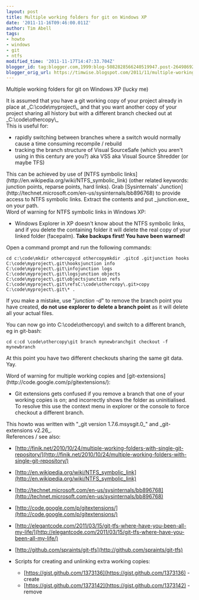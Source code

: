 ```yaml
---
layout: post
title: Multiple working folders for git on Windows XP
date: '2011-11-16T09:46:00.011Z'
author: Tim Abell
tags:
- howto
- windows
- git
- ntfs
modified_time: '2011-11-17T14:47:33.704Z'
blogger_id: tag:blogger.com,1999:blog-5082828566240519947.post-2649869241370803794
blogger_orig_url: https://timwise.blogspot.com/2011/11/multiple-working-folders-for-git-on.html
---
```


Multiple working folders for git on Windows XP (lucky me)

<div>

<div>

<div>It is assumed that you have a git working copy of your project already in place at _C:\code\myproject\_ and that you want another copy of your project sharing all history but with a different branch checked out at _C:\code\othercopy\_</div>

</div>

</div>

<div>This is useful for:</div>

<div>

*   rapidly switching between branches where a switch would normally cause a time consuming recompile / rebuild
*   tracking the branch structure of Visual SourceSafe (which you aren't using in this century are you?) aka VSS aka Visual Source Shredder (or maybe TFS)

</div>

<div>This can be achieved by use of [NTFS symbolic links](http://en.wikipedia.org/wiki/NTFS_symbolic_link) (other related keywords: junction points, reparse points, hard links). Grab [Sysinternals' Junction](http://technet.microsoft.com/en-us/sysinternals/bb896768) to provide access to NTFS symbolic links. Extract the contents and put _junction.exe_ on your path.</div>

<div>

<div>Word of warning for NTFS symbolic links in Windows XP:</div>

<div>

*   Windows Explorer in XP doesn't know about the NTFS symbolic links, and if you delete the containing folder it will delete the real copy of your linked folder (facepalm). **Take backups first! You have been warned!**

<div>Open a command prompt and run the following commands:</div>

</div>

    cd c:\code\mkdir othercopycd othercopymkdir .gitcd .gitjunction hooks C:\code\myproject\.git\hooksjunction info C:\code\myproject\.git\infojunction logs C:\code\myproject\.git\logsjunction objects C:\code\myproject\.git\objectsjunction refs C:\code\myproject\.git\refsC:\code\othercopy\.git>copy C:\code\myproject\.git\* .

If you make a mistake, use "_junction -d_" to remove the branch point you have created, **do not use explorer to delete a branch point** as it will delete all your actual files.  

<div>You can now go into C:\code\othercopy\ and switch to a different branch, eg in git-bash:</div>

<div>

    cd c:cd \code\othercopy\git branch mynewbranchgit checkout -f mynewbranch

At this point you have two different checkouts sharing the same git data. Yay.</div>

<div>Word of warning for multiple working copies and [git-extensions](http://code.google.com/p/gitextensions/):</div>

<div>

*   Git extensions gets confused if you remove a branch that one of your working copies is on; and incorrectly shows the folder as uninitialised. To resolve this use the context menu in explorer or the console to force checkout a different branch.

<div>This howto was written with "_git version 1.7.6.msysgit.0_" and _git-extensions v2.26_.</div>

</div>

<div>References / see also:</div>

<div>

*   [http://finik.net/2010/10/24/multiple-working-folders-with-single-git-repository/](http://finik.net/2010/10/24/multiple-working-folders-with-single-git-repository/)
*   [http://en.wikipedia.org/wiki/NTFS_symbolic_link](http://en.wikipedia.org/wiki/NTFS_symbolic_link)
*   [http://technet.microsoft.com/en-us/sysinternals/bb896768](http://technet.microsoft.com/en-us/sysinternals/bb896768)
*   [http://code.google.com/p/gitextensions/](http://code.google.com/p/gitextensions/)
*   [http://elegantcode.com/2011/03/15/git-tfs-where-have-you-been-all-my-life/](http://elegantcode.com/2011/03/15/git-tfs-where-have-you-been-all-my-life/)
*   [http://github.com/spraints/git-tfs](http://github.com/spraints/git-tfs)
*   Scripts for creating and unlinking extra working copies:  

    *   [https://gist.github.com/1373136](https://gist.github.com/1373136) - create
    *   [https://gist.github.com/1373142](https://gist.github.com/1373142) - remove

</div>

</div>
